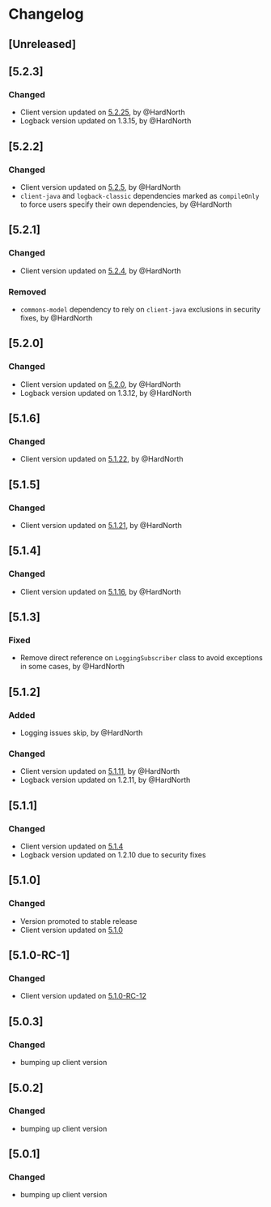 # Changelog

## [Unreleased]

## [5.2.3]
### Changed
- Client version updated on [5.2.25](https://github.com/reportportal/client-java/releases/tag/5.2.25), by @HardNorth
- Logback version updated on 1.3.15, by @HardNorth

## [5.2.2]
### Changed
- Client version updated on [5.2.5](https://github.com/reportportal/client-java/releases/tag/5.2.5), by @HardNorth
- `client-java` and `logback-classic` dependencies marked as `compileOnly` to force users specify their own dependencies, by @HardNorth

## [5.2.1]
### Changed
- Client version updated on [5.2.4](https://github.com/reportportal/client-java/releases/tag/5.2.4), by @HardNorth
### Removed
- `commons-model` dependency to rely on `client-java` exclusions in security fixes, by @HardNorth

## [5.2.0]
### Changed
- Client version updated on [5.2.0](https://github.com/reportportal/client-java/releases/tag/5.2.0), by @HardNorth
- Logback version updated on 1.3.12, by @HardNorth

## [5.1.6]
### Changed
- Client version updated on [5.1.22](https://github.com/reportportal/client-java/releases/tag/5.1.22), by @HardNorth

## [5.1.5]
### Changed
- Client version updated on [5.1.21](https://github.com/reportportal/client-java/releases/tag/5.1.21), by @HardNorth

## [5.1.4]
### Changed
- Client version updated on [5.1.16](https://github.com/reportportal/client-java/releases/tag/5.1.16), by @HardNorth

## [5.1.3]
### Fixed
- Remove direct reference on `LoggingSubscriber` class to avoid exceptions in some cases, by @HardNorth

## [5.1.2]
### Added
- Logging issues skip, by @HardNorth
### Changed
- Client version updated on [5.1.11](https://github.com/reportportal/client-java/releases/tag/5.1.11), by @HardNorth
- Logback version updated on 1.2.11, by @HardNorth

## [5.1.1]
### Changed
- Client version updated on [5.1.4](https://github.com/reportportal/client-java/releases/tag/5.1.4)
- Logback version updated on 1.2.10 due to security fixes

## [5.1.0]
### Changed
- Version promoted to stable release
- Client version updated on [5.1.0](https://github.com/reportportal/client-java/releases/tag/5.1.0)

## [5.1.0-RC-1]
### Changed
- Client version updated on [5.1.0-RC-12](https://github.com/reportportal/client-java/releases/tag/5.1.0-RC-12)

## [5.0.3]
### Changed
- bumping up client version

## [5.0.2]
### Changed
- bumping up client version

## [5.0.1]
### Changed
- bumping up client version